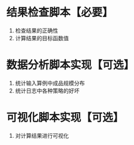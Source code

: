 # 结果检查脚本【必要】
1. 检查结果的正确性
2. 计算结果的目标函数值

# 数据分析脚本实现【可选】
1. 统计输入算例中成品规模分布
2. 统计日志中各种策略的好坏

# 可视化脚本实现【可选】
1. 对计算结果进行可视化